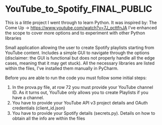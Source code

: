 # YouTube_to_Spotify_FINAL_PUBLIC
This is a little project I went through to learn Python.
It was inspired by: The Come Up -> https://www.youtube.com/watch?v=7J_qcttfnJA
I've enhanced the scope to cover more options and to experiment with other Python libraries

Small application allowing the user to create Spotify playlists starting from YouTube content. Includes a simple GUI to navigate through the options (disclaimer: the GUI is functional but does not properly handle all the edge cases, meaning that it may get stuck).
All the necessary libraries are listed within the files, I've installed them manually in PyCharm.

Before you are able to run the code you must follow some initial steps:
1. In the prova.py file, at row 72 you must provide your YouTube channel ID. As it turns out, YouTube only allows you to create Playlists if you have a channel.
2. You have to provide your YouTube API v3 project details and OAuth credentials (client_id.json)
3. You have to provide your Spotify details (secrets.py).
Details on how to obtain all the info are within the files
